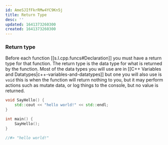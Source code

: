 ```yaml
---
id: AmeSJIfFkrRMw4YC9Kn5j
title: Return Type
desc: ''
updated: 1641373260300
created: 1641373260300
---
```


### Return type

Before each function [[s.l.cpp.funcs#Declaration]] you must have a return type for that function. The return type is the data type for what is returned by the function. Most of the data types you will use are in [[C++ Variables and Datatypes|c++-variables-and-datatypes]] but one you will also use is `void` this is when the function will return nothing to you, but it may perform actions such as mutate data, or log things to the console, but no value is returned.

```cpp
void SayHello() {
	std::cout << "hello world!" << std::endl;
}

int main() {
	SayHello();
}

//#> "hello world!"
```
